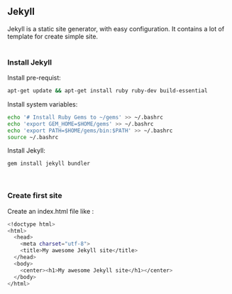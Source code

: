 ## Jekyll
Jekyll is a static site generator, with easy configuration. It contains a lot of template for create simple site.
<br><br>

### Install Jekyll
Install pre-requist:
```bash
apt-get update && apt-get install ruby ruby-dev build-essential
```
Install system variables:
```bash
echo '# Install Ruby Gems to ~/gems' >> ~/.bashrc
echo 'export GEM_HOME=$HOME/gems' >> ~/.bashrc
echo 'export PATH=$HOME/gems/bin:$PATH' >> ~/.bashrc
source ~/.bashrc
```
Install Jekyll:
```bash
gem install jekyll bundler
```
<br>

### Create first site
Create an index.html file like :
```bash
<!doctype html>
<html>
  <head>
    <meta charset="utf-8">
    <title>My awesome Jekyll site</title>
  </head>
  <body>
    <center><h1>My awesome Jekyll site</h1></center>
  </body>
</html>
```
